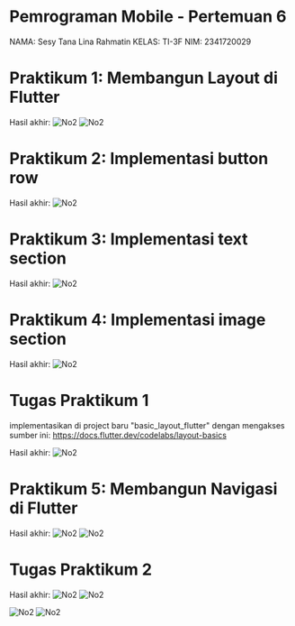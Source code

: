 # Pemrograman Mobile - Pertemuan 6

NAMA: Sesy Tana Lina Rahmatin
KELAS: TI-3F
NIM: 2341720029

# Praktikum 1: Membangun Layout di Flutter
Hasil akhir:
<img src="img/img1.png" alt="No2"/>
<img src="img/img2.png" alt="No2"/>

# Praktikum 2: Implementasi button row
Hasil akhir:
<img src="img/img3.png" alt="No2"/>

# Praktikum 3: Implementasi text section
Hasil akhir:
<img src="img/img4.png" alt="No2"/>

# Praktikum 4: Implementasi image section
Hasil akhir:
<img src="img/img5.png" alt="No2"/>

# Tugas Praktikum 1
implementasikan di project baru "basic_layout_flutter" dengan mengakses sumber ini: https://docs.flutter.dev/codelabs/layout-basics

Hasil akhir:
<img src="img/img5.png" alt="No2"/>

# Praktikum 5: Membangun Navigasi di Flutter
Hasil akhir:
<img src="img/img6.png" alt="No2"/>
<img src="img/img7.png" alt="No2"/>

# Tugas Praktikum 2
Hasil akhir:
<img src="img/img9.png" alt="No2"/>
<img src="img/img10.png" alt="No2"/>


<img src="img/img11.png" alt="No2"/>
<img src="img/img12.png" alt="No2"/>